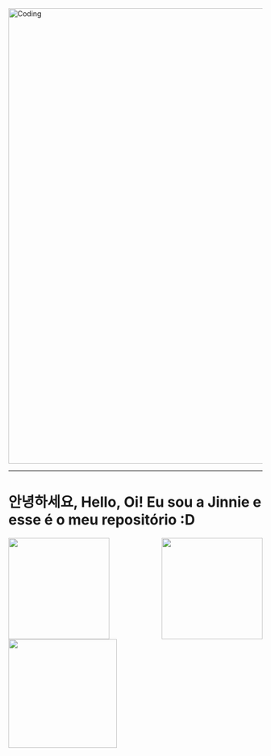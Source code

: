 <img align="Center" alt="Coding" width="900" src="https://i.pinimg.com/originals/7b/1b/b6/7b1bb67b642f2665a0709a26e57300e1.gif">

---

<h1> 안녕하세요, Hello, Oi! Eu sou a Jinnie e esse é o meu repositório :D </h1> 


<div>
<a href="https://github.com/aflaviarv">
<img align="right" height="200em" src="https://streak-stats.demolab.com?user=aflaviarv&theme=hacker&border_radius=9&locale=pt-br&date_format=%5BY.%5Dn.j"/>
<img align="left" height="200em" src="hhttps://github-readme-stats.vercel.app/api?aflaviarv=anuraghazra&show_icons=true&theme=chartreuse-dark"/>
</div>

  
  
<div>
<a href="https://github.com/aflaviarv">
<img align="Center" height="215em" src="https://spotify-recently-played-readme.vercel.app/api?user=12144321314&unique=true"/>
</div>
